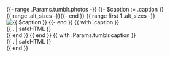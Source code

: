 
<figure>
{{- range .Params.tumblr.photos -}}
{{- $caption := .caption }}
<picture>
{{ range .alt_sizes -}}<source srcset="{{ .url }}" media="(max-width: {{ .width }}px)">{{- end }}
{{ range first 1 .alt_sizes -}}
<img src="{{ .url }}" alt="{{ $caption }}" width="{{ .width }}">
{{- end }}
</picture>
{{ with .caption }}<figcaption>{{ . | safeHTML }}</figcaption>{{ end }}
{{ end }}
{{ with .Params.tumblr.caption }}
<figcaption>{{ . | safeHTML }}</figcaption>
{{ end }}
</figure>

